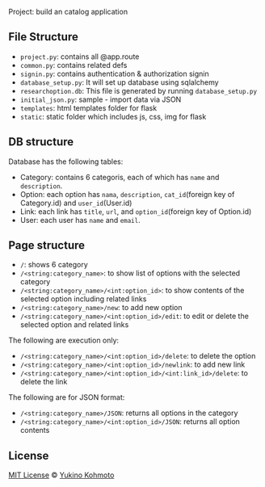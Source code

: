 Project: build an catalog application 

## File Structure
- `project.py`: contains all @app.route 
- `common.py`: contains related defs
- `signin.py`: contains authentication & authorization signin
- `database_setup.py`: It will set up database using sqlalchemy
- `researchoption.db`: This file is generated by running `database_setup.py`
- `initial_json.py`: sample - import data via JSON
- `templates`: html templates folder for flask
- `static`: static folder which includes js, css, img for flask


## DB structure
Database has the following tables:
- Category: contains 6 categoris, each of which has `name` and `description`.
- Option: each option has `nama`, `description`, `cat_id`(foreign key of Category.id) and `user_id`(User.id)
- Link: each link has `title`, `url`, and `option_id`(foreign key of Option.id)
- User: each user has `name` and `email`.

## Page structure
- `/`: shows 6 category
- `/<string:category_name>`: to show list of options with the selected category
- `/<string:category_name>/<int:option_id>`: to show contents of the selected option including related links
- `/<string:category_name>/new`: to add new option
- `/<string:category_name>/<int:option_id>/edit`: to edit or delete the selected option and related links

The following are execution only: 
- `/<string:category_name>/<int:option_id>/delete`: to delete the option
- `/<string:category_name>/<int:option_id>/newlink`: to add new link
- `/<string:category_name>/<int:option_id>/<int:link_id>/delete`: to delete the link 

The following are for JSON format:
- `/<string:category_name>/JSON`: returns all options in the category
- `/<string:category_name>/<int:option_id>/JSON`: returns all option contents

## License
[MIT License](https://choosealicense.com/licenses/mit/) © [Yukino Kohmoto](http://yukinokoh.github.io/)
 

